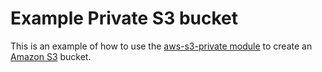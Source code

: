 # Example Private S3 bucket

This is an example of how to use the [aws-s3-private module](/modules/aws-s3-private) to create an
[Amazon S3](https://aws.amazon.com/s3/) bucket.
